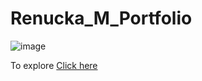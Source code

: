 # Renucka_M_Portfolio

![image](https://github.com/user-attachments/assets/bba56a1c-f08e-439b-889c-92a6a200144c)

To explore [Click here]()
